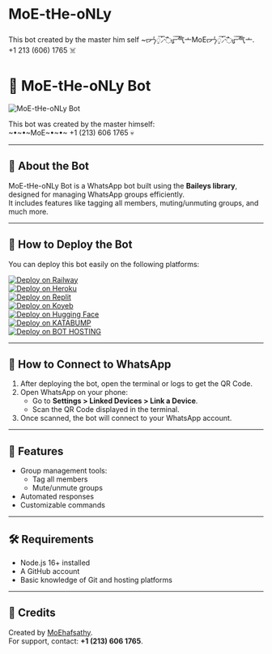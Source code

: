 # MoE-tHe-oNLy
This bot created by the master him self ~ᡕᠵ᠊ᡃ່࡚ࠢ࠘⸝່ࠡ᠊߯ᡁࠣ࠘᠊᠊ࠢ࠘气亠MoEᡕᠵ᠊ᡃ່࡚ࠢ࠘⸝່ࠡ᠊߯ᡁࠣ࠘᠊᠊ࠢ࠘气亠. +1 213 (606) 1765 ☠️

# 🤖 MoE-tHe-oNLy Bot  

![MoE-tHe-oNLy Bot](https://imgur.com/lG6KPS6)  

This bot was created by the master himself:  
~•~•~MoE~•~•~ +1 (213) 606 1765 💀  

---

## 📖 About the Bot

MoE-tHe-oNLy Bot is a WhatsApp bot built using the **Baileys library**, designed for managing WhatsApp groups efficiently.  
It includes features like tagging all members, muting/unmuting groups, and much more.

---

## 🚀 How to Deploy the Bot

You can deploy this bot easily on the following platforms:

[![Deploy on Railway](https://img.shields.io/badge/Deploy-Railway-blue?style=for-the-badge)](https://railway.app/template)  
[![Deploy on Heroku](https://img.shields.io/badge/Deploy-Heroku-purple?style=for-the-badge)](https://heroku.com/deploy?template=https://github.com/Kennwalker/MoE-tHe-oNLy.git)  
[![Deploy on Replit](https://img.shields.io/badge/Deploy-Replit-green?style=for-the-badge)](https://replit.com/github/Kennwalker/MoE-tHe-oNLy.git)  
[![Deploy on Koyeb](https://img.shields.io/badge/Deploy-Koyeb-black?style=for-the-badge)](https://app.koyeb.com/deploy)  
[![Deploy on Hugging Face](https://img.shields.io/badge/Deploy-Hugging%20Face-yellow?style=for-the-badge)](https://huggingface.co/spaces)  
[![Deploy on KATABUMP](https://img.shields.io/badge/Deploy-KATABUMP-orange?style=for-the-badge)](https://katabump.com)  
[![Deploy on BOT HOSTING](https://img.shields.io/badge/Deploy-BOT%20HOSTING-red?style=for-the-badge)](https://bothosting.com)

---

## 📱 How to Connect to WhatsApp

1. After deploying the bot, open the terminal or logs to get the QR Code.
2. Open WhatsApp on your phone:
   - Go to **Settings > Linked Devices > Link a Device**.
   - Scan the QR Code displayed in the terminal.
3. Once scanned, the bot will connect to your WhatsApp account.

---

## 🔧 Features

- Group management tools:
  - Tag all members
  - Mute/unmute groups
- Automated responses
- Customizable commands

---

## 🛠 Requirements

- Node.js 16+ installed
- A GitHub account
- Basic knowledge of Git and hosting platforms

---

## 🌟 Credits

Created by [MoEhafsathy](https://github.com/Kennwalker).  
For support, contact: **+1 (213) 606 1765**.
